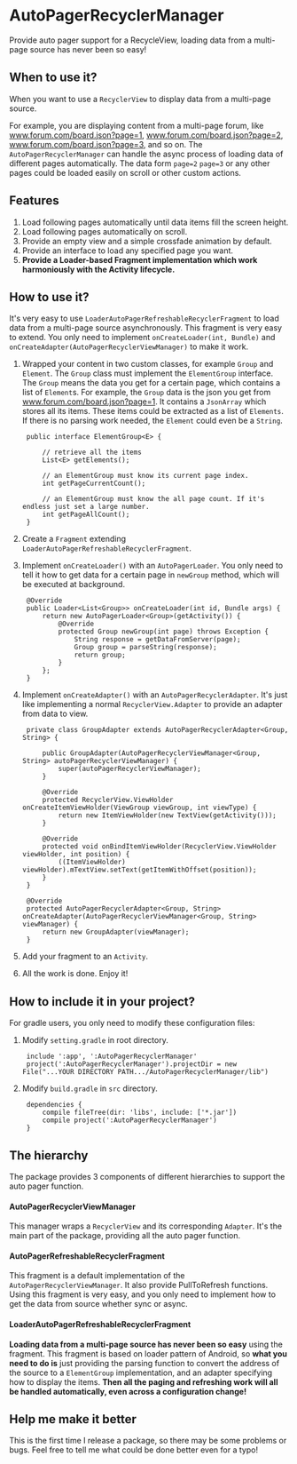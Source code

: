 # AutoPagerRecyclerManager
Provide auto pager support for a RecycleView, loading data from a multi-page source has never been so easy!

## When to use it?
When you want to use a `RecyclerView` to display data from a multi-page source. 

For example, you are displaying content from a multi-page forum, like www.forum.com/board.json?page=1, www.forum.com/board.json?page=2, www.forum.com/board.json?page=3, and so on. The `AutoPagerRecyclerManager` can handle the async process of loading data of different pages automatically. The data form `page=2` `page=3` or any other pages could be loaded easily on scroll or other custom actions.

## Features
1. Load following pages automatically until data items fill the screen height.
2. Load following pages automatically on scroll.
3. Provide an empty view and a simple crossfade animation by default.
4. Provide an interface to load any specified page you want.
5. **Provide a Loader-based Fragment implementation which work harmoniously with the  Activity lifecycle.**


## How to use it?
It's very easy to use `LoaderAutoPagerRefreshableRecyclerFragment` to load data from a multi-page source asynchronously. This fragment is very easy to extend. You only need to implement `onCreateLoader(int, Bundle)` and `onCreateAdapter(AutoPagerRecyclerViewManager)` to make it work. 

1. Wrapped your content in two custom classes, for example `Group` and `Element`. The `Group` class must implement the `ElementGroup` interface. The `Group` means the data you get for a certain page, which contains a list of `Element`s. For example, the `Group` data is the json you get from www.forum.com/board.json?page=1. It contains a `JsonArray` which stores all its items. These items could be extracted as a list of `Elements`. If there is no parsing work needed, the `Element` could even be a `String`.

		public interface ElementGroup<E> {

			// retrieve all the items
		    List<E> getElements();

			// an ElementGroup must know its current page index.
		    int getPageCurrentCount();

			// an ElementGroup must know the all page count. If it's endless just set a large number.
		    int getPageAllCount();
		}


2. Create a `Fragment` extending `LoaderAutoPagerRefreshableRecyclerFragment`.
3. Implement `onCreateLoader()` with an `AutoPagerLoader`. You only need to tell it how to get data for a certain page in `newGroup` method, which will be executed at background.

		@Override
		public Loader<List<Group>> onCreateLoader(int id, Bundle args) {
		    return new AutoPagerLoader<Group>(getActivity()) {
		        @Override
		        protected Group newGroup(int page) throws Exception {
					String response = getDataFromServer(page);
					Group group = parseString(response);
		            return group;
		        }
		    };
		} 

4. Implement `onCreateAdapter()` with an `AutoPagerRecyclerAdapter`. It's just like implementing a normal `RecyclerView.Adapter` to provide an adapter from data to view.

		private class GroupAdapter extends AutoPagerRecyclerAdapter<Group, String> {
		
		    public GroupAdapter(AutoPagerRecyclerViewManager<Group, String> autoPagerRecyclerViewManager) {
		        super(autoPagerRecyclerViewManager);
		    }
		
		    @Override
		    protected RecyclerView.ViewHolder onCreateItemViewHolder(ViewGroup viewGroup, int viewType) {
		        return new ItemViewHolder(new TextView(getActivity()));
		    }
		
		    @Override
		    protected void onBindItemViewHolder(RecyclerView.ViewHolder viewHolder, int position) {
		        ((ItemViewHolder) viewHolder).mTextView.setText(getItemWithOffset(position));
		    }
		}

		@Override
		protected AutoPagerRecyclerAdapter<Group, String> onCreateAdapter(AutoPagerRecyclerViewManager<Group, String> viewManager) {
		    return new GroupAdapter(viewManager);
		}

5. Add your fragment to an `Activity`. 
6. All the work is done. Enjoy it!

## How to include it in your project?
For gradle users, you only need to modify these configuration files:

1. Modify `setting.gradle` in root directory.

		include ':app', ':AutoPagerRecyclerManager'
		project(':AutoPagerRecyclerManager').projectDir = new File("...YOUR DIRECTORY PATH.../AutoPagerRecyclerManager/lib")

2. Modify `build.gradle` in `src` directory.

		dependencies {
		    compile fileTree(dir: 'libs', include: ['*.jar'])
		    compile project(':AutoPagerRecyclerManager')
		}


## The hierarchy
The package provides 3 components of different hierarchies to support the auto pager function.
#### AutoPagerRecyclerViewManager
This manager wraps a `RecyclerView` and its corresponding `Adapter`. It's the main part of the package, providing all the auto pager function.
#### AutoPagerRefreshableRecyclerFragment
This fragment is a default implementation of the `AutoPagerRecyclerViewManager`. It also provide PullToRefresh functions. Using this fragment is very easy, and you only need to implement how to get the data from source whether sync or async.
#### LoaderAutoPagerRefreshableRecyclerFragment
**Loading data from a multi-page source has never been so easy** using the fragment. This fragment is based on loader pattern of Android, so **what you need to do is** just providing the parsing function to convert the address of the source to a `ElementGroup` implementation, and an adapter specifying how to display the items. **Then all the paging and refreshing work will all be handled automatically, even across a configuration change!**

## Help me make it better
This is the first time I release a package, so there may be some problems or bugs. Feel free to tell me what could be done better even for a typo!
